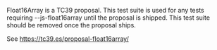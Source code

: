 Float16Array is a TC39 proposal. This test suite is used for any tests
requiring --js-float16array until the proposal is shipped. This test suite
should be removed once the proposal ships.

See https://tc39.es/proposal-float16array/
